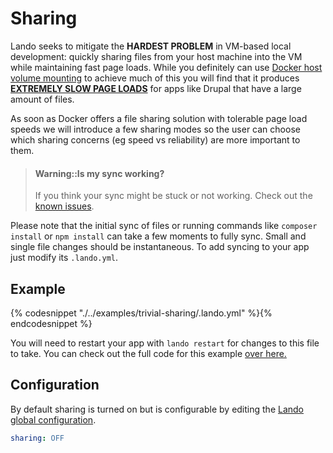 Sharing
=======

Lando seeks to mitigate the **HARDEST PROBLEM** in VM-based local development: quickly sharing files from your host machine into the VM while maintaining fast page loads. While you definitely can use [Docker host volume mounting](https://docs.docker.com/compose/compose-file/#volumes) to achieve much of this you will find that it produces [**EXTREMELY SLOW PAGE LOADS**](https://forums.docker.com/t/file-access-in-mounted-volumes-extremely-slow-cpu-bound/8076) for apps like Drupal that have a large amount of files.

As soon as Docker offers a file sharing solution with tolerable page load speeds we will introduce a few sharing modes so the user can choose which sharing concerns (eg speed vs reliability) are more important to them.

> #### Warning::Is my sync working?
>
> If you think your sync might be stuck or not working. Check out the [known issues](./../issues/file-sync.md).

Please note that the initial sync of files or running commands like `composer install` or `npm install` can take a few moments to fully sync. Small and single file changes should be instantaneous. To add syncing to your app just modify its `.lando.yml`.

Example
-------

{% codesnippet "./../examples/trivial-sharing/.lando.yml" %}{% endcodesnippet %}

You will need to restart your app with `lando restart` for changes to this file to take. You can check out the full code for this example [over here.](https://github.com/kalabox/lando/tree/master/examples/trivial-sharing)

Configuration
-------------

By default sharing is turned on but is configurable by editing the [Lando global configuration](./config.yml).

```yml
sharing: OFF
```
